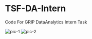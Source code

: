 # TSF-DA-Intern
Code For GRIP DataAnalytics Intern Task

![pic-1](https://user-images.githubusercontent.com/81156510/134003977-6d2ec78e-5b12-4dfc-8ea1-6c06957a616b.PNG)
![pic-2](https://user-images.githubusercontent.com/81156510/134003980-519601fa-cbcb-4e85-832a-0b0e293dab16.PNG)
